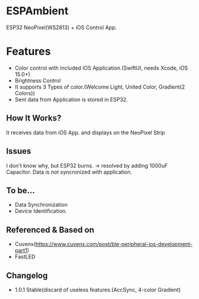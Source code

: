 # ESPAmbient
ESP32 NeoPixel(WS2813) + iOS Control App.

# Features
 - Color control with included iOS Application.(SwiftUI, needs Xcode, iOS 15.0+)
 - Brightness Control
 - It supports 3 Types of color.(Welcome Light, United Color, Gradient(2 Colors))
 - Sent data from Application is stored in ESP32.

## How It Works?
It receives data from iOS App. and displays on the NeoPixel Strip

## Issues
I don't know why, but ESP32 burns. → resolved by adding 1000uF Capacitor.
Data is not syncronized with application. 


## To be...
 - Data Synchronization
 - Device Identification.

## Referenced & Based on
 - Cuvenx(https://www.cuvenx.com/post/ble-peripheral-ios-development-part1)
 - FastLED

## Changelog
 - 1.0.1 Stable(discard of useless features.(AccSync, 4-color Gradient)